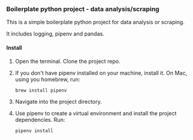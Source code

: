 ### Boilerplate python project - data analysis/scraping

This is a simple boilerplate python project for data analysis or scraping.

It includes logging, pipenv and pandas.

#### Install

1. Open the terminal. Clone the project repo.

2. If you don't have pipenv installed on your machine, install it. On Mac, using you homebrew, run:

    `brew install pipenv`

3. Navigate into the project directory.
     
4. Use pipenv to create a virtual environment and install the project 
dependencies. Run:

    `pipenv install`
